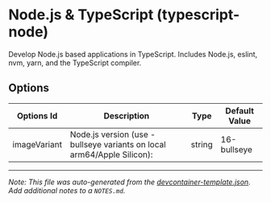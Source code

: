 
# Node.js & TypeScript (typescript-node)

Develop Node.js based applications in TypeScript. Includes Node.js, eslint, nvm, yarn, and the TypeScript compiler.

## Options

| Options Id | Description | Type | Default Value |
|-----|-----|-----|-----|
| imageVariant | Node.js version (use -bullseye variants on local arm64/Apple Silicon): | string | 16-bullseye |



---

_Note: This file was auto-generated from the [devcontainer-template.json](https://github.com/igecloudsdev/localdev-containers/blob/main/src/typescript-node/devcontainer-template.json).  Add additional notes to a `NOTES.md`._
